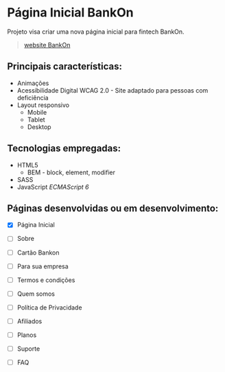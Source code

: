 # Página Inicial BankOn

Projeto visa criar uma nova página inicial para fintech BankOn.

> [website BankOn](http://www.bankon.com.br)

## Principais características:
* Animações
* Acessibilidade Digital WCAG 2.0 -  Site adaptado para pessoas com deficiência
* Layout responsivo
  * Mobile
  * Tablet
  * Desktop

## Tecnologias empregadas:
* HTML5
  * BEM - block, element, modifier
* SASS 
* JavaScript *ECMAScript 6*


## Páginas desenvolvidas ou em  desenvolvimento:
- [x] Página Inicial
- [ ] Sobre
- [ ] Cartão Bankon
- [ ] Para sua empresa
- [ ] Termos e condições
- [ ] Quem somos
- [ ] Política de Privacidade
- [ ] Afiliados
- [ ] Planos
- [ ] Suporte
- [ ] FAQ

